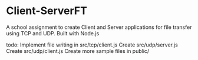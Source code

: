 # Client-ServerFT
A school assignment to create Client and Server applications for file transfer using TCP and UDP. Built with Node.js

todo:
Implement file writing in src/tcp/client.js
Create src/udp/server.js
Create src/udp/client.js
Create more sample files in public/
